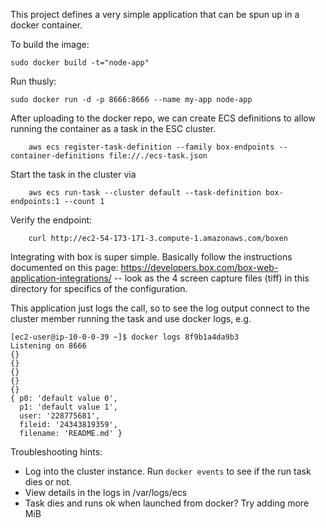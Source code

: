 This project defines a very simple application that can be spun up
in a docker container.

To build the image:

    sudo docker build -t="node-app"

Run thusly:

    sudo docker run -d -p 8666:8666 --name my-app node-app

After uploading to the docker repo, we can create ECS definitions to allow running
the container as a task in the ESC cluster.

		aws ecs register-task-definition --family box-endpoints --container-definitions file://./ecs-task.json

Start the task in the cluster via

		aws ecs run-task --cluster default --task-definition box-endpoints:1 --count 1

Verify the endpoint:

		curl http://ec2-54-173-171-3.compute-1.amazonaws.com/boxen

Integrating with box is super simple. Basically follow the instructions documented on
this page: https://developers.box.com/box-web-application-integrations/ -- look
as the 4 screen capture files (tiff) in this directory for specifics of the 
configuration.

This application just logs the call, so to see the log output connect to the cluster member
running the task and use docker logs, e.g.

	[ec2-user@ip-10-0-0-39 ~]$ docker logs 8f9b1a4da9b3
	Listening on 8666
	{}
	{}
	{}
	{}
	{}
	{ p0: 'default value 0',
	  p1: 'default value 1',
	  user: '228775681',
	  fileid: '24343819359',
	  filename: 'README.md' }




Troubleshooting hints:

* Log into the cluster instance. Run `docker events` to see if the run task
dies or not.
* View details in the logs in /var/logs/ecs
* Task dies and runs ok when launched from docker? Try adding more MiB

